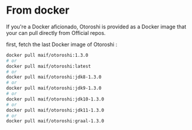 # From docker

If you're a Docker aficionado, Otoroshi is provided as a Docker image that your can pull directly from Official repos.

first, fetch the last Docker image of Otoroshi :

```sh
docker pull maif/otoroshi:1.3.0
# or 
docker pull maif/otoroshi:latest
# or 
docker pull maif/otoroshi:jdk8-1.3.0
# or 
docker pull maif/otoroshi:jdk9-1.3.0
# or 
docker pull maif/otoroshi:jdk10-1.3.0
# or 
docker pull maif/otoroshi:jdk11-1.3.0
# or 
docker pull maif/otoroshi:graal-1.3.0
```